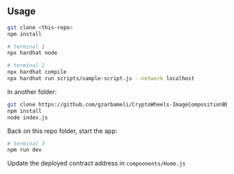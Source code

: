## Usage

```bash
git clone <this-repo>
npm install

# terminal 1
npx hardhat node

# terminal 2
npx hardhat compile
npx hardhat run scripts/sample-script.js --network localhost
```

In another folder:
```bash
git clone https://github.com/gzarbameli/CryptoWheels-ImageCompositionBE.git
npm install
node index.js
```

Back on this repo folder, start the app:
```bash
# terminal 3 
npm run dev
```

Update the deployed contract address in `compoonents/Home.js` 
